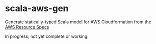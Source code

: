 # scala-aws-gen
Generate statically-typed Scala model for AWS Cloudformation from the [AWS Resource Specs](http://docs.aws.amazon.com/AWSCloudFormation/latest/UserGuide/cfn-resource-specification.html)

In progress; not yet complete or working. 
